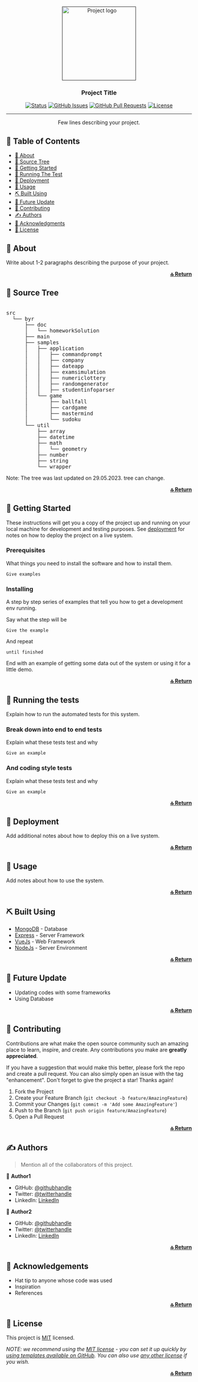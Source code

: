 <p align="center">
  <a href="" rel="noopener">
 <img width=200px height=200px src="https://i.imgur.com/6wj0hh6.jpg" alt="Project logo"></a>
</p>

<h3 align="center">Project Title</h3>

<div align="center">

[![Status](https://img.shields.io/badge/status-active-success.svg)]()
[![GitHub Issues](https://img.shields.io/github/issues/MuammerBayar/Readme-Template)](https://github.com/MuammerBayar/readmeTemplate/issues)
[![GitHub Pull Requests](https://img.shields.io/github/issues-pr/MuammerBayar/Readme-Template)](https://github.com/MuammerBayar/readmeTemplate/pulls)
[![License](https://img.shields.io/github/license/MuammerBayar/Readme-Template?color=blue)](/LICENSE)

</div>

---

<p align="center"> Few lines describing your project.
    <br> 
</p>

## 📝 Table of Contents
- [🧐 About](#about)
- [🌳 Source Tree](#tree)
- [🏁 Getting Started](#getting_started)
- [🔧 Running The Test](#tests)
- [🚀 Deployment](#deployment)
- [🎈 Usage](#usage)
- [️️⛏️ Built Using](#built_using)
- [🚀 Future Update](#future)
- [🤝 Contributing](#contributing)
- [✍️ Authors](#authors)
- [🎉 Acknowledgments](#acknowledgement)
- [📝 License](#license)



## 🧐 About <a name = "about"></a>
Write about 1-2 paragraphs describing the purpose of your project.

<p align="right"> <a href="#top"><b>🔝 Return </b></a> </p>


<!-- Source  tree -->

## 🌳 Source Tree <a name = "tree"></a>
<pre>  
src
  └── byr
      ├── doc
      │   └── homeworkSolution
      ├── main   
      ├── samples
      │   ├── application
      │   │   ├── commandprompt
      │   │   ├── company
      │   │   ├── dateapp
      │   │   ├── examsimulation
      │   │   ├── numericlottery
      │   │   ├── randomgenerator
      │   │   ├── studentinfoparser
      │   └── game
      │       ├── ballfall
      │       ├── cardgame
      │       ├── mastermind
      │       └── sudoku
      └── util
          ├── array
          ├── datetime
          ├── math
          │   └── geometry
          ├── number
          ├── string      
          └── wrapper
</pre> 
 Note: The tree was last updated on 29.05.2023. tree can change.  
 
 <p align="right"> <a href="#top"><b>🔝 Return </b></a> </p>
 
 
<!-- GETTING STARTED -->

## 🏁 Getting Started <a name = "getting_started"></a>
These instructions will get you a copy of the project up and running on your local machine for development and testing purposes. See [deployment](#deployment) for notes on how to deploy the project on a live system.

### Prerequisites
What things you need to install the software and how to install them.

```
Give examples
```

### Installing
A step by step series of examples that tell you how to get a development env running.

Say what the step will be

```
Give the example
```

And repeat

```
until finished
```

End with an example of getting some data out of the system or using it for a little demo.

<p align="right"> <a href="#top"><b>🔝 Return </b></a> </p>


<!-- RUNNING THE TESTS -->

## 🔧 Running the tests <a name = "tests"></a>
Explain how to run the automated tests for this system.

### Break down into end to end tests
Explain what these tests test and why

```
Give an example
```

### And coding style tests
Explain what these tests test and why

```
Give an example
```
<p align="right"> <a href="#top"><b>🔝 Return </b></a> </p>


<!-- DEPLOYMENT -->

## 🚀 Deployment <a name = "deployment"></a>
Add additional notes about how to deploy this on a live system.

<p align="right"> <a href="#top"><b>🔝 Return </b></a> </p>


<!-- USAGE -->

## 🎈 Usage <a name="usage"></a>
Add notes about how to use the system.

<p align="right"> <a href="#top"><b>🔝 Return </b></a> </p>


<!-- BUILT USING -->

## ⛏️ Built Using <a name = "built_using"></a>
- [MongoDB](https://www.mongodb.com/) - Database
- [Express](https://expressjs.com/) - Server Framework
- [VueJs](https://vuejs.org/) - Web Framework
- [NodeJs](https://nodejs.org/en/) - Server Environment

<p align="right"> <a href="#top"><b>🔝 Return </b></a> </p>

<!-- FUTURE UPDATE -->

## 🚀 Future Update <a name = "future"></a>
- Updating codes with some frameworks
- Using Database

<p align="right"> <a href="#top"><b>🔝 Return </b></a> </p>


<!-- CONTRIBUTING -->

## 🤝 Contributing  <a name = "contributing"></a>

Contributions are what make the open source community such an amazing place to learn, inspire, and create. Any contributions you make are **greatly appreciated**.

If you have a suggestion that would make this better, please fork the repo and create a pull request. You can also simply open an issue with the tag "enhancement".
Don't forget to give the project a star! Thanks again!

1. Fork the Project
2. Create your Feature Branch (`git checkout -b feature/AmazingFeature`)
3. Commit your Changes (`git commit -m 'Add some AmazingFeature'`)
4. Push to the Branch (`git push origin feature/AmazingFeature`)
5. Open a Pull Request

<p align="right"> <a href="#top"><b>🔝 Return </b></a> </p>


<!-- AUTHORS -->

## ✍️ Authors <a name = "authors"></a>
> Mention all of the collaborators of this project.

👤 **Author1**

- GitHub: [@githubhandle](https://github.com/githubhandle)
- Twitter: [@twitterhandle](https://twitter.com/twitterhandle)
- LinkedIn: [LinkedIn](https://linkedin.com/in/linkedinhandle)

👤 **Author2**

- GitHub: [@githubhandle](https://github.com/githubhandle)
- Twitter: [@twitterhandle](https://twitter.com/twitterhandle)
- LinkedIn: [LinkedIn](https://linkedin.com/in/linkedinhandle)

<p align="right"> <a href="#top"><b>🔝 Return </b></a> </p>


<!-- ACKNOWLEDGEMENTS-->

## 🎉 Acknowledgements <a name = "acknowledgement"></a>
- Hat tip to anyone whose code was used
- Inspiration
- References

<p align="right"> <a href="#top"><b>🔝 Return </b></a> </p>


<!-- LICENSE -->

## 📝 License <a name="license"></a>

This project is [MIT](./LICENSE) licensed.

_NOTE: we recommend using the [MIT license](https://choosealicense.com/licenses/mit/) - you can set it up quickly by [using templates available on GitHub](https://docs.github.com/en/communities/setting-up-your-project-for-healthy-contributions/adding-a-license-to-a-repository). You can also use [any other license](https://choosealicense.com/licenses/) if you wish._

<p align="right"> <a href="#top"><b>🔝 Return </b></a> </p>
